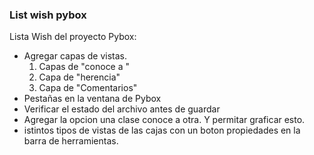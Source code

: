 ### List wish pybox ###

Lista Wish del proyecto Pybox:
  * Agregar capas de vistas.
    1. Capas de "conoce a "
    1. Capa de "herencia"
    1. Capa de "Comentarios"
  * Pestañas en la ventana de Pybox
  * Verificar el estado del archivo antes de guardar
  * Agregar la opcion una clase conoce a otra. Y permitar graficar esto.
  * istintos tipos de vistas de las cajas con un boton propiedades en la barra de herramientas.